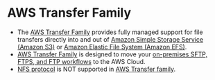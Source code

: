 # AWS Transfer Family
- The [AWS Transfer Family](https://aws.amazon.com/aws-transfer-family/) provides fully managed support for file transfers directly into and out of [Amazon Simple Storage Service (Amazon S3)](../../3_ObjectStorageS3/Readme.md) or [Amazon Elastic File System (Amazon EFS)](../../2_FileStorageTypes/AmazonEFS.md).
- [AWS Transfer Family](../../Network-Protocol-Support.md) is designed to move your [on-premises SFTP, FTPS, and FTP workflows](../../Network-Protocol-Support.md) to the AWS Cloud. 
- [NFS protocol](../../Network-Protocol-Support.md) is NOT supported in [AWS Transfer family](../../Network-Protocol-Support.md).

[](assets/AWS-Transfer-Family.png)
